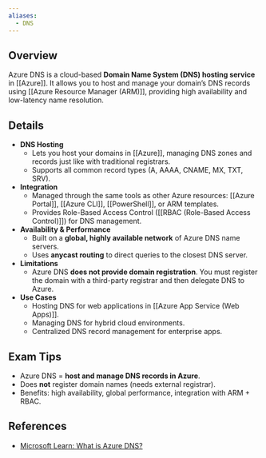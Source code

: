 ```yaml
---
aliases:
  - DNS
---
```


## **Overview**
Azure DNS is a cloud-based **Domain Name System (DNS) hosting service** in [[Azure]]. It allows you to host and manage your domain’s DNS records using [[Azure Resource Manager (ARM)]], providing high availability and low-latency name resolution.
## **Details**
- **DNS Hosting**  
	- Lets you host your domains in [[Azure]], managing DNS zones and records just like with traditional registrars.  
	- Supports all common record types (A, AAAA, CNAME, MX, TXT, SRV).  
- **Integration**  
	- Managed through the same tools as other Azure resources: [[Azure Portal]], [[Azure CLI]], [[PowerShell]], or ARM templates.  
	- Provides Role-Based Access Control ([[RBAC (Role-Based Access Control)]]) for DNS management.  
- **Availability & Performance**  
	- Built on a **global, highly available network** of Azure DNS name servers.  
	- Uses **anycast routing** to direct queries to the closest DNS server.  
- **Limitations**  
	- Azure DNS **does not provide domain registration**. You must register the domain with a third-party registrar and then delegate DNS to Azure.  
- **Use Cases**  
	- Hosting DNS for web applications in [[Azure App Service (Web Apps)]].  
	- Managing DNS for hybrid cloud environments.  
	- Centralized DNS record management for enterprise apps.  
## **Exam Tips**
- Azure DNS = **host and manage DNS records in Azure**.  
- Does **not** register domain names (needs external registrar).  
- Benefits: high availability, global performance, integration with ARM + RBAC.  
## **References**
- [Microsoft Learn: What is Azure DNS?](https://learn.microsoft.com/en-us/azure/dns/dns-overview)  